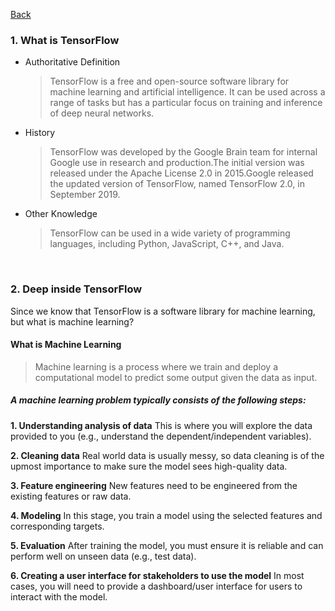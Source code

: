 [Back](Catalog.md)

### 1. What is TensorFlow

- Authoritative Definition

  > TensorFlow is a free and open-source software library for machine learning and artificial intelligence. It can be used across a range of tasks but has a particular focus on training and inference of deep neural networks.

- History

  > TensorFlow was developed by the Google Brain team for internal Google use in research and production.The initial version was released under the Apache License 2.0 in 2015.Google released the updated version of TensorFlow, named TensorFlow 2.0, in September 2019.

- Other Knowledge
  > TensorFlow can be used in a wide variety of programming languages, including Python, JavaScript, C++, and Java.

&nbsp;

### 2. Deep inside TensorFlow

Since we know that TensorFlow is a software library for machine learning, but what is machine learning?

#### What is Machine Learning

> Machine learning is a process where we train and deploy a computational model to predict some output given the data as input.

##### A machine learning problem typically consists of the following steps:

**1. Understanding analysis of data**
This is where you will explore the data provided to you (e.g., understand the dependent/independent variables).

**2. Cleaning data**
Real world data is usually messy, so data cleaning is of the upmost importance to make sure the model sees high-quality data.

**3. Feature engineering**
New features need to be engineered from the existing features or raw data.

**4. Modeling**
In this stage, you train a model using the selected features and corresponding targets.

**5. Evaluation**
After training the model, you must ensure it is reliable and can perform well on unseen data (e.g., test data).

**6. Creating a user interface for stakeholders to use the model**
In most cases, you will need to provide a dashboard/user interface for users to interact with the model.
